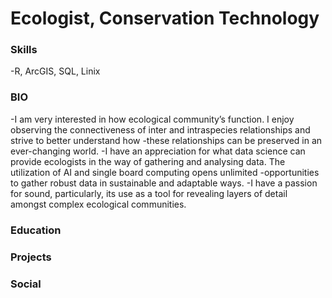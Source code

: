 # Ecologist, Conservation Technology

### Skills
-R, ArcGIS, SQL, Linix

### BIO
-I am very interested in how ecological community’s function. I enjoy observing the connectiveness of inter and intraspecies relationships and strive to better understand how -these relationships can be preserved in an ever-changing world.
-I have an appreciation for what data science can provide ecologists in the way of gathering and analysing data. The utilization of AI and single board computing opens unlimited -opportunities to gather robust data in sustainable and adaptable ways.
-I have a passion for sound, particularly, its use as a tool for revealing layers of detail amongst complex ecological communities. 


### Education

### Projects

### Social
